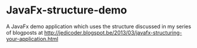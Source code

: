 JavaFx-structure-demo
=====================

A JavaFx demo application which uses the structure discussed in my series of blogposts at http://jedicoder.blogspot.be/2013/03/javafx-structuring-your-application.html